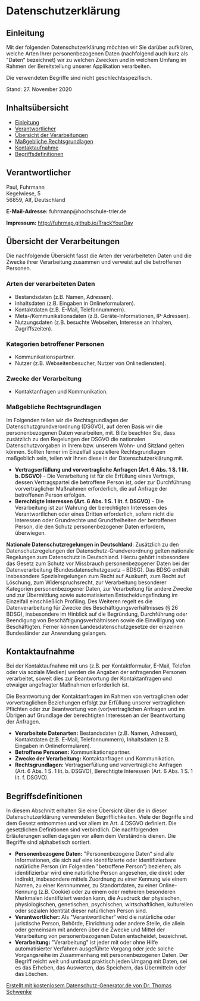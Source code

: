 <h1>Datenschutzerklärung</h1>
<h2>Einleitung</h2>
<p>Mit der folgenden Datenschutzerklärung möchten wir Sie darüber aufklären, welche Arten Ihrer personenbezogenen Daten (nachfolgend auch kurz als "Daten“ bezeichnet) wir zu welchen Zwecken und in welchem Umfang im Rahmen der Bereitstellung unserer Applikation verarbeiten.</p>
<p>Die verwendeten Begriffe sind nicht geschlechtsspezifisch.</p>
<p>Stand: 27. November 2020</p><h2>Inhaltsübersicht</h2> <ul class="index"><li><a class="index-link" href="#m1870">Einleitung</a></li><li><a class="index-link" href="#m3">Verantwortlicher</a></li><li><a class="index-link" href="#mOverview">Übersicht der Verarbeitungen</a></li><li><a class="index-link" href="#m13">Maßgebliche Rechtsgrundlagen</a></li><li><a class="index-link" href="#m182">Kontaktaufnahme</a></li><li><a class="index-link" href="#m42">Begriffsdefinitionen</a></li></ul><h2 id="m3">Verantwortlicher</h2><p>Paul, Fuhrmann<br>Kegelwiese, 5<br>56859, Alf, Deutschland</p>
<p><strong>E-Mail-Adresse:</strong> fuhrmanp@hochschule-trier.de</p>
<p><strong>Impressum:</strong> <a href="http://fuhrmap.github.io/TrackYourDay" target="_blank">http://fuhrmap.github.io/TrackYourDay</a></p>
<h2 id="mOverview">Übersicht der Verarbeitungen</h2><p>Die nachfolgende Übersicht fasst die Arten der verarbeiteten Daten und die Zwecke ihrer Verarbeitung zusammen und verweist auf die betroffenen Personen.</p><h3>Arten der verarbeiteten Daten</h3>
<ul><li>Bestandsdaten (z.B. Namen, Adressen).</li><li>Inhaltsdaten (z.B. Eingaben in Onlineformularen).</li><li>Kontaktdaten (z.B. E-Mail, Telefonnummern).</li><li>Meta-/Kommunikationsdaten (z.B. Geräte-Informationen, IP-Adressen).</li><li>Nutzungsdaten (z.B. besuchte Webseiten, Interesse an Inhalten, Zugriffszeiten).</li></ul><h3>Kategorien betroffener Personen</h3><ul><li>Kommunikationspartner.</li><li>Nutzer (z.B. Webseitenbesucher, Nutzer von Onlinediensten).</li></ul><h3>Zwecke der Verarbeitung</h3><ul><li>Kontaktanfragen und Kommunikation.</li></ul><h3 id="m13">Maßgebliche Rechtsgrundlagen</h3><p>Im Folgenden teilen wir die Rechtsgrundlagen der Datenschutzgrundverordnung (DSGVO), auf deren Basis wir die personenbezogenen Daten verarbeiten, mit. Bitte beachten Sie, dass zusätzlich zu den Regelungen der DSGVO die nationalen Datenschutzvorgaben in Ihrem bzw. unserem Wohn- und Sitzland gelten können. Sollten ferner im Einzelfall speziellere Rechtsgrundlagen maßgeblich sein, teilen wir Ihnen diese in der Datenschutzerklärung mit.</p>
 <ul><li><strong>Vertragserfüllung und vorvertragliche Anfragen (Art. 6 Abs. 1 S. 1 lit. b. DSGVO)</strong> - Die Verarbeitung ist für die Erfüllung eines Vertrags, dessen Vertragspartei die betroffene Person ist, oder zur Durchführung vorvertraglicher Maßnahmen erforderlich, die auf Anfrage der betroffenen Person erfolgen.</li><li><strong>Berechtigte Interessen (Art. 6 Abs. 1 S. 1 lit. f. DSGVO)</strong> - Die Verarbeitung ist zur Wahrung der berechtigten Interessen des Verantwortlichen oder eines Dritten erforderlich, sofern nicht die Interessen oder Grundrechte und Grundfreiheiten der betroffenen Person, die den Schutz personenbezogener Daten erfordern, überwiegen.</li></ul><p><strong>Nationale Datenschutzregelungen in Deutschland</strong>: Zusätzlich zu den Datenschutzregelungen der Datenschutz-Grundverordnung gelten nationale Regelungen zum Datenschutz in Deutschland. Hierzu gehört insbesondere das Gesetz zum Schutz vor Missbrauch personenbezogener Daten bei der Datenverarbeitung (Bundesdatenschutzgesetz – BDSG). Das BDSG enthält insbesondere Spezialregelungen zum Recht auf Auskunft, zum Recht auf Löschung, zum Widerspruchsrecht, zur Verarbeitung besonderer Kategorien personenbezogener Daten, zur Verarbeitung für andere Zwecke und zur Übermittlung sowie automatisierten Entscheidungsfindung im Einzelfall einschließlich Profiling. Des Weiteren regelt es die Datenverarbeitung für Zwecke des Beschäftigungsverhältnisses (§ 26 BDSG), insbesondere im Hinblick auf die Begründung, Durchführung oder Beendigung von Beschäftigungsverhältnissen sowie die Einwilligung von Beschäftigten. Ferner können Landesdatenschutzgesetze der einzelnen Bundesländer zur Anwendung gelangen.</p>
 <h2 id="m182">Kontaktaufnahme</h2><p>Bei der Kontaktaufnahme mit uns (z.B. per Kontaktformular, E-Mail, Telefon oder via soziale Medien) werden die Angaben der anfragenden Personen verarbeitet, soweit dies zur Beantwortung der Kontaktanfragen und etwaiger angefragter Maßnahmen erforderlich ist.</p>
<p>Die Beantwortung der Kontaktanfragen im Rahmen von vertraglichen oder vorvertraglichen Beziehungen erfolgt zur Erfüllung unserer vertraglichen Pflichten oder zur Beantwortung von (vor)vertraglichen Anfragen und im Übrigen auf Grundlage der berechtigten Interessen an der Beantwortung der Anfragen.</p>
<ul class="m-elements"><li><strong>Verarbeitete Datenarten:</strong> Bestandsdaten (z.B. Namen, Adressen), Kontaktdaten (z.B. E-Mail, Telefonnummern), Inhaltsdaten (z.B. Eingaben in Onlineformularen).</li><li><strong>Betroffene Personen:</strong> Kommunikationspartner.</li><li><strong>Zwecke der Verarbeitung:</strong> Kontaktanfragen und Kommunikation.</li><li><strong>Rechtsgrundlagen:</strong> Vertragserfüllung und vorvertragliche Anfragen (Art. 6 Abs. 1 S. 1 lit. b. DSGVO), Berechtigte Interessen (Art. 6 Abs. 1 S. 1 lit. f. DSGVO).</li></ul><h2 id="m42">Begriffsdefinitionen</h2><p>In diesem Abschnitt erhalten Sie eine Übersicht über die in dieser Datenschutzerklärung verwendeten Begrifflichkeiten. Viele der Begriffe sind dem Gesetz entnommen und vor allem im Art. 4 DSGVO definiert. Die gesetzlichen Definitionen sind verbindlich. Die nachfolgenden Erläuterungen sollen dagegen vor allem dem Verständnis dienen. Die Begriffe sind alphabetisch sortiert.</p>
 <ul class="glossary"><li><strong>Personenbezogene Daten:</strong> "Personenbezogene Daten“ sind alle Informationen, die sich auf eine identifizierte oder identifizierbare natürliche Person (im Folgenden "betroffene Person“) beziehen; als identifizierbar wird eine natürliche Person angesehen, die direkt oder indirekt, insbesondere mittels Zuordnung zu einer Kennung wie einem Namen, zu einer Kennnummer, zu Standortdaten, zu einer Online-Kennung (z.B. Cookie) oder zu einem oder mehreren besonderen Merkmalen identifiziert werden kann, die Ausdruck der physischen, physiologischen, genetischen, psychischen, wirtschaftlichen, kulturellen oder sozialen Identität dieser natürlichen Person sind. </li><li><strong>Verantwortlicher:</strong> Als "Verantwortlicher“ wird die natürliche oder juristische Person, Behörde, Einrichtung oder andere Stelle, die allein oder gemeinsam mit anderen über die Zwecke und Mittel der Verarbeitung von personenbezogenen Daten entscheidet, bezeichnet. </li><li><strong>Verarbeitung:</strong> "Verarbeitung" ist jeder mit oder ohne Hilfe automatisierter Verfahren ausgeführte Vorgang oder jede solche Vorgangsreihe im Zusammenhang mit personenbezogenen Daten. Der Begriff reicht weit und umfasst praktisch jeden Umgang mit Daten, sei es das Erheben, das Auswerten, das Speichern, das Übermitteln oder das Löschen. </li></ul><p class="seal"><a href="https://datenschutz-generator.de/?l=de" title="Rechtstext von Dr. Schwenke - für weitere Informationen bitte anklicken." target="_blank" rel="noopener noreferrer nofollow">Erstellt mit kostenlosem Datenschutz-Generator.de von Dr. Thomas Schwenke</a></p>
